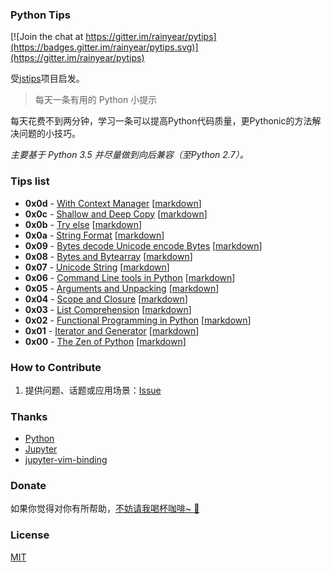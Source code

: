 ### Python Tips
[![Join the chat at https://gitter.im/rainyear/pytips](https://badges.gitter.im/rainyear/pytips.svg)](https://gitter.im/rainyear/pytips)

受[jstips](https://github.com/loverajoel/jstips)项目启发。

> 每天一条有用的 Python 小提示

每天花费不到两分钟，学习一条可以提高Python代码质量，更Pythonic的方法解决问题的小技巧。

*主要基于 Python 3.5 并尽量做到向后兼容（至Python 2.7）。*

### Tips list

- **0x0d** - [With Context Manager](https://github.com/rainyear/pytips/blob/master/Tips/2016-03-23-With-Context-Manager.ipynb) [[markdown](https://github.com/rainyear/pytips/blob/master/Markdowns/2016-03-23-With-Context-Manager.md)]
- **0x0c** - [Shallow and Deep Copy](https://github.com/rainyear/pytips/blob/master/Tips/2016-03-22-Shallow-and-Deep-Copy.ipynb) [[markdown](https://github.com/rainyear/pytips/blob/master/Markdowns/2016-03-22-Shallow-and-Deep-Copy.md)]
- **0x0b** - [Try else](https://github.com/rainyear/pytips/blob/master/Tips/2016-03-21-Try-else.ipynb) [[markdown](https://github.com/rainyear/pytips/blob/master/Markdowns/2016-03-21-Try-else.md)]
- **0x0a** - [String Format](https://github.com/rainyear/pytips/blob/master/Tips/2016-03-18-String-Format.ipynb) [[markdown](https://github.com/rainyear/pytips/blob/master/Markdowns/2016-03-18-String-Format.md)]
- **0x09** - [Bytes decode Unicode encode Bytes](https://github.com/rainyear/pytips/blob/master/Tips/2016-03-17-Bytes-decode-Unicode-encode-Bytes.ipynb) [[markdown](https://github.com/rainyear/pytips/blob/master/Markdowns/2016-03-17-Bytes-decode-Unicode-encode-Bytes.md)]
- **0x08** - [Bytes and Bytearray](https://github.com/rainyear/pytips/blob/master/Tips/2016-03-16-Bytes-and-Bytearray.ipynb) [[markdown](https://github.com/rainyear/pytips/blob/master/Markdowns/2016-03-16-Bytes-and-Bytearray.md)]
- **0x07** - [Unicode String](https://github.com/rainyear/pytips/blob/master/Tips/2016-03-15-Unicode-String.ipynb) [[markdown](https://github.com/rainyear/pytips/blob/master/Markdowns/2016-03-15-Unicode-String.md)]
- **0x06** - [Command Line tools in Python](https://github.com/rainyear/pytips/blob/master/Tips/2016-03-14-Command-Line-tools-in-Python.ipynb) [[markdown](https://github.com/rainyear/pytips/blob/master/Markdowns/2016-03-14-Command-Line-tools-in-Python.md)]
- **0x05** - [Arguments and Unpacking](https://github.com/rainyear/pytips/blob/master/Tips/2016-03-11-Arguments-and-Unpacking.ipynb) [[markdown](https://github.com/rainyear/pytips/blob/master/Markdowns/2016-03-11-Arguments-and-Unpacking.md)]
- **0x04** - [Scope and Closure](https://github.com/rainyear/pytips/blob/master/Tips/2016-03-10-Scope-and-Closure.ipynb) [[markdown](https://github.com/rainyear/pytips/blob/master/Markdowns/2016-03-10-Scope-and-Closure.md)]
- **0x03** - [List Comprehension](https://github.com/rainyear/pytips/blob/master/Tips/2016-03-09-List-Comprehension.ipynb) [[markdown](https://github.com/rainyear/pytips/blob/master/Markdowns/2016-03-09-List-Comprehension.md)]
- **0x02** - [Functional Programming in Python](https://github.com/rainyear/pytips/blob/master/Tips/2016-03-08-Functional-Programming-in-Python.ipynb) [[markdown](https://github.com/rainyear/pytips/blob/master/Markdowns/2016-03-08-Functional-Programming-in-Python.md)]
- **0x01** - [Iterator and Generator](https://github.com/rainyear/pytips/blob/master/Tips/2016-03-07-iterator-and-generator.ipynb) [[markdown](https://github.com/rainyear/pytips/blob/master/Markdowns/2016-03-07-iterator-and-generator.md)]
- **0x00** - [The Zen of Python](https://github.com/rainyear/pytips/blob/master/Tips/2016-03-06-The-Zen-of-Python.ipynb) [[markdown](https://github.com/rainyear/pytips/blob/master/Markdowns/2016-03-06-The-Zen-of-Python.md)]

### How to Contribute

1. 提供问题、话题或应用场景：[Issue](https://github.com/rainyear/pytips/issues)

### Thanks

- [Python](http://www.python.org/)
- [Jupyter](https://jupyter.org/)
- [jupyter-vim-binding](https://github.com/lambdalisue/jupyter-vim-binding)

### Donate

如果你觉得对你有所帮助，[不妨请我喝杯咖啡~ :beers:](http://rainy.im/donate/)

### License

[MIT](./LICENSE)
